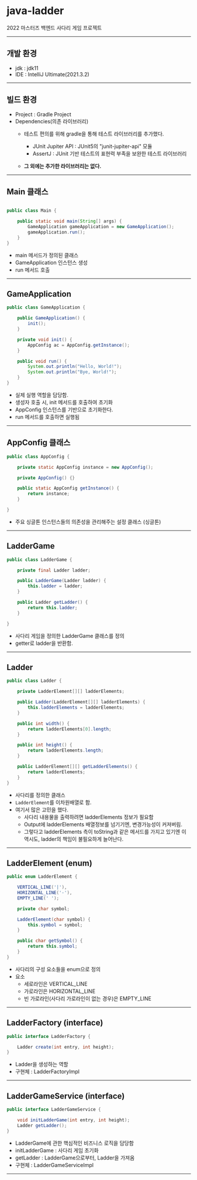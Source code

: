 
# java-ladder

2022 마스터즈 백엔드 사다리 게임 프로젝트

---

## 개발 환경
- jdk : jdk11
- IDE : IntelliJ Ultimate(2021.3.2)

---

## 빌드 환경

- Project : Gradle Project
- Dependencies(의존 라이브러리)
  - 테스트 편의를 위해 gradle을 통해 테스트 라이브러리를 추가했다.
      - JUnit Jupiter API : JUnit5의 "junit-jupiter-api" 모듈
      - AssertJ : JUnit 기반 테스트의 표현력 부족을 보완한 테스트 라이브러리

  - **그 외에는 추가한 라이브러리는 없다.**

---

## Main 클래스

```java

public class Main {

    public static void main(String[] args) {
        GameApplication gameApplication = new GameApplication();
        gameApplication.run();
    }
}
```
- main 메서드가 정의된 클래스
- GameApplication 인스턴스 생성
- run 메서드 호출

---

## GameApplication
```java
public class GameApplication {

    public GameApplication() {
        init();
    }

    private void init() {
        AppConfig ac = AppConfig.getInstance();
    }

    public void run() {
        System.out.println("Hello, World!");
        System.out.println("Bye, World!");
    }
}
```
- 실제 실행 역할을 담당함.
- 생성자 호출 시, init 메서드를 호출하여 초기화
- AppConfig 인스턴스를 기반으로 초기화한다.
- run 메서드를 호출하면 실행됨

---

## AppConfig 클래스
```java
public class AppConfig {

    private static AppConfig instance = new AppConfig();

    private AppConfig() {}

    public static AppConfig getInstance() {
        return instance;
    }

}
```
- 주요 싱글톤 인스턴스들의 의존성을 관리해주는 설정 클래스 (싱글톤)

---
## LadderGame

```java
public class LadderGame {

    private final Ladder ladder;

    public LadderGame(Ladder ladder) {
        this.ladder = ladder;
    }

    public Ladder getLadder() {
        return this.ladder;
    }

}
```
- 사다리 게임을 정의한 LadderGame 클래스를 정의
- getter로 ladder을 반환함.

---
## Ladder
```java
public class Ladder {

    private LadderElement[][] ladderElements;

    public Ladder(LadderElement[][] ladderElements) {
        this.ladderElements = ladderElements;
    }

    public int width() {
        return ladderElements[0].length;
    }

    public int height() {
        return ladderElements.length;
    }

    public LadderElement[][] getLadderElements() {
        return ladderElements;
    }
}
```
- 사다리를 정의한 클래스
- `LadderElement`를 이차원배열로 함.
- 여기서 많은 고민을 했다.
  - 사다리 내용물을 출력하려면 ladderElements 정보가 필요함
  - Output에 ladderElements 배열정보를 넘기기엔, 변경가능성이 커져버림.
  - 그렇다고 ladderElements 측이 toString과 같은 메서드를 가지고 있기엔 이 역시도, ladder의 책임이 불필요하게 늘어난다.

---

## LadderElement (enum)
```java
public enum LadderElement {

    VERTICAL_LINE('|'),
    HORIZONTAL_LINE('-'),
    EMPTY_LINE(' ');

    private char symbol;

    LadderElement(char symbol) {
        this.symbol = symbol;
    }

    public char getSymbol() {
        return this.symbol;
    }
}
```
- 사다리의 구성 요소들을 enum으로 정의
- 요소
  - 세로라인은 VERTICAL_LINE
  - 가로라인은 HORIZONTAL_LINE
  - 빈 가로라인(사다리 가로라인이 없는 경우)은 EMPTY_LINE

---

## LadderFactory (interface)
```java
public interface LadderFactory {

    Ladder create(int entry, int height);
}
```
- Ladder을 생성하는 역할
- 구현체 : LadderFactoryImpl

---

## LadderGameService (interface)
```java
public interface LadderGameService {

    void initLadderGame(int entry, int height);
    Ladder getLadder();
}
```
- LadderGame에 관한 핵심적인 비즈니스 로직을 담당함
- initLadderGame : 사다리 게임 초기화
- getLadder : LadderGame으로부터, Ladder을 가져옴
- 구현체 : LadderGameServiceImpl

---

